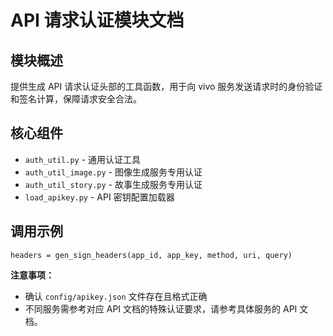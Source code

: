 # API 请求认证模块文档

## 模块概述

提供生成 API 请求认证头部的工具函数，用于向 vivo 服务发送请求时的身份验证和签名计算，保障请求安全合法。

## 核心组件

* `auth_util.py` - 通用认证工具
* `auth_util_image.py` - 图像生成服务专用认证
* `auth_util_story.py` - 故事生成服务专用认证
* `load_apikey.py` - API 密钥配置加载器

## 调用示例

```
headers = gen_sign_headers(app_id, app_key, method, uri, query)
```

**注意事项：**

* 确认 `config/apikey.json` 文件存在且格式正确
* 不同服务需参考对应 API 文档的特殊认证要求，请参考具体服务的 API 文档。